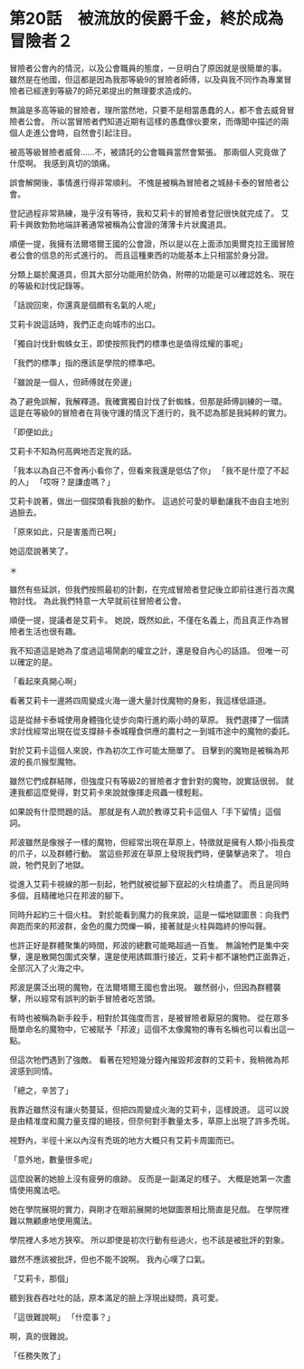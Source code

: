 # 第20話　被流放的侯爵千金，終於成為冒險者２

冒險者公會內的情況，以及公會職員的態度，一旦明白了原因就是很簡單的事。
雖然是在他國，但這都是因為我那等級9的冒險者師傅，以及與我不同作為專業冒險者已經達到等級7的師兄弟提出的無理要求造成的。

無論是多高等級的冒險者，理所當然地，只要不是相當愚蠢的人，都不會去威脅冒險者公會。
所以當冒險者們知道近期有這樣的愚蠢傢伙要來，而傳聞中描述的兩個人走進公會時，自然會引起注目。

被高等級冒險者威脅……不，被請託的公會職員當然會緊張。
那兩個人究竟做了什麼啊。
我感到真切的頭痛。

誤會解開後，事情進行得非常順利。
不愧是被稱為冒險者之城赫卡泰的冒險者公會。

登記過程非常熟練，幾乎沒有等待，我和艾莉卡的冒險者登記很快就完成了。
艾莉卡興致勃勃地端詳著通常被稱為公會證的薄薄卡片狀魔道具。

順便一提，我擁有法爾塔爾王國的公會證，所以是以在上面添加奧爾克拉王國冒險者公會的信息的形式進行的。
而且這種東西的功能基本上只相當於身分證。

分類上屬於魔道具，但其大部分功能用於防偽，附帶的功能是可以確認姓名、現在的等級和討伐記錄等。

「話說回來，你還真是個頗有名氣的人呢」

艾莉卡說這話時，我們正走向城市的出口。

「獨自討伐針蜘蛛女王，即使按照我們的標準也是值得炫耀的事呢」

「我們的標準」指的應該是學院的標準吧。

「雖說是一個人，但師傅就在旁邊」

為了避免誤解，我解釋道。我確實獨自討伐了針蜘蛛，但那是師傅訓練的一環。
這是在等級9的冒險者在背後守護的情況下進行的，我不認為那是我純粹的實力。

「即便如此」

艾莉卡不知為何高興地否定我的話。

「我本以為自己不會再小看你了，但看來我還是低估了你」
「我不是什麼了不起的人」
「哎呀？是謙虛嗎？」

艾莉卡說著，做出一個探頭看我臉的動作。
這過於可愛的舉動讓我不由自主地別過臉去。

「原來如此，只是害羞而已啊」

她這麼說著笑了。

＊

雖然有些延誤，但我們按照最初的計劃，在完成冒險者登記後立即前往進行首次魔物討伐。
為此我們特意一大早就前往冒險者公會。

順便一提，提議者是艾莉卡。
她說，既然如此，不僅在名義上，而且真正作為冒險者生活也很有趣。

我不知道這是她為了度過這場鬧劇的權宜之計，還是發自內心的話語。
但唯一可以確定的是。

「看起來真開心啊」

看著艾莉卡一邊將四周變成火海一邊大量討伐魔物的身影，我這樣低語道。

這是從赫卡泰城使用身體強化徒步向南行進約兩小時的草原。
我們選擇了一個請求討伐經常出現在從支撐赫卡泰城糧食供應的農村之一到城市途中的魔物的委託。

對於艾莉卡這個人來說，作為初次工作可能太簡單了。
目擊到的魔物是被稱為邦波的長爪猴型魔物。

雖然它們成群結隊，但強度只有等級2的冒險者才會針對的魔物，說實話很弱。
就連我都這麼覺得，對艾莉卡來說就像揮走飛蟲一樣輕鬆。

如果說有什麼問題的話。
那就是有人疏於教導艾莉卡這個人「手下留情」這個詞。

邦波雖然是像猴子一樣的魔物，但經常出現在草原上，特徵就是擁有人類小指長度的爪子，以及群體行動。
當這些邦波在草原上發現我們時，便襲擊過來了。
坦白說，牠們見到了地獄。

從進入艾莉卡視線的那一刻起，牠們就被從腳下竄起的火柱燒盡了。
而且是同時多個，且精確地只在邦波的腳下。

同時升起約三十個火柱。
對於能看到魔力的我來說，這是一幅地獄圖景：向我們奔跑而來的邦波群，金色的魔力閃爍一瞬，接著就是火柱與臨終的慘叫聲。

也許正好是群體聚集的時間，邦波的總數可能略超過一百隻。
無論牠們是集中突擊，還是散開包圍式突擊，還是使用誘餌潛行接近，艾莉卡都不讓牠們正面靠近，全部沉入了火海之中。

邦波是廣泛出現的魔物，在法爾塔爾王國也會出現。
雖然弱小，但因為群體襲擊，所以經常有誤判的新手冒險者吃苦頭。

有時也被稱為新手殺手，相對於其強度而言，是被冒險者厭惡的魔物。
從在眾多簡單命名的魔物中，它被賦予「邦波」這個不太像魔物的專有名稱也可以看出這一點。

但這次牠們遇到了強敵。
看著在短短幾分鐘內摧毀邦波群的艾莉卡，我稍微為邦波感到同情。

「總之，辛苦了」

我靠近雖然沒有讓火勢蔓延，但把四周變成火海的艾莉卡，這樣說道。
這可以說是由精准度和魔力量支撐的絕技，但奈何對手數量太多，草原上出現了許多禿斑。

視野內，半徑十米以內沒有禿斑的地方大概只有艾莉卡周圍而已。

「意外地，數量很多呢」

這麼說著的她臉上沒有疲勞的痕跡。
反而是一副滿足的樣子。
大概是她第一次盡情使用魔法吧。

她在學院展現的實力，與剛才在眼前展開的地獄圖景相比簡直是兒戲。
在學院裡難以無顧慮地使用魔法。

學院裡人多地方狹窄。
所以即使是初次行動有些過火，也不該是被批評的對象。

雖然不應該被批評，但也不能不說啊。
我內心嘆了口氣。

「艾莉卡，那個」

聽到我吞吞吐吐的話，原本滿足的臉上浮現出疑問，真可愛。

「這很難說啊」
「什麼事？」

啊，真的很難說。

「任務失敗了」